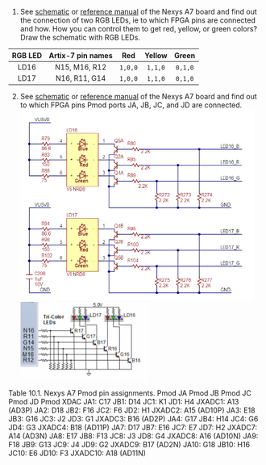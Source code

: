 
1. See [schematic](https://github.com/tomas-fryza/digital-electronics-1/blob/master/docs/nexys-a7-sch.pdf) or [reference manual](https://reference.digilentinc.com/reference/programmable-logic/nexys-a7/reference-manual) of the Nexys A7 board and find out the connection of two RGB LEDs, ie to which FPGA pins are connected and how. How you can control them to get red, yellow, or green colors? Draw the schematic with RGB LEDs.

| **RGB LED** | **Artix-7 pin names** | **Red** | **Yellow** | **Green** |
| :-: | :-: | :-: | :-: | :-: |
| LD16 | N15, M16, R12 | `1,0,0` | `1,1,0` | `0,1,0` |
| LD17 | N16, R11, G14| `1,0,0` | `1,1,0` | `0,1,0` |

2. See [schematic](https://github.com/tomas-fryza/digital-electronics-1/blob/master/docs/nexys-a7-sch.pdf) or [reference manual](https://reference.digilentinc.com/reference/programmable-logic/nexys-a7/reference-manual) of the Nexys A7 board and find out to which FPGA pins Pmod ports JA, JB, JC, and JD are connected.
 ![led](images/rgb.png)
 ![led](images/rgb2.png)
 
 Table 10.1. Nexys A7 Pmod pin assignments.
Pmod JA	Pmod JB	Pmod JC	Pmod JD	Pmod XDAC
JA1: C17	JB1: D14	JC1: K1	JD1: H4	JXADC1: A13 (AD3P)
JA2: D18	JB2: F16	JC2: F6	JD2: H1	JXADC2: A15 (AD10P)
JA3: E18	JB3: G16	JC3: J2	JD3: G1	JXADC3: B16 (AD2P)
JA4: G17	JB4: H14	JC4: G6	JD4: G3	JXADC4: B18 (AD11P)
JA7: D17	JB7: E16	JC7: E7	JD7: H2	JXADC7: A14 (AD3N)
JA8: E17	JB8: F13	JC8: J3	JD8: G4	JXADC8: A16 (AD10N)
JA9: F18	JB9: G13	JC9: J4	JD9: G2	JXADC9: B17 (AD2N)
JA10: G18	JB10: H16	JC10: E6	JD10: F3	JXADC10: A18 (AD11N)

<a name="part1"></a>
